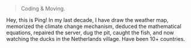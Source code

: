 

> Coding & Moving.


Hey, this is Ping! 
In my last decade, I have draw the weather map, memorized the climate change mechanism, deduced the mathematical equations, repaired the server, dug the pit, caught the fish, and now watching the ducks in the Netherlands village.
Have been 10+ countries.
